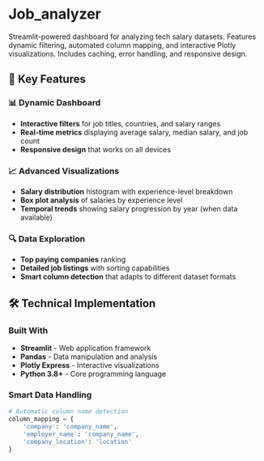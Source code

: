 # Job_analyzer
Streamlit-powered dashboard for analyzing tech salary datasets. Features dynamic filtering, automated column mapping, and interactive Plotly visualizations. Includes caching, error handling, and responsive design.
## 🌟 Key Features

### 📊 Dynamic Dashboard
- **Interactive filters** for job titles, countries, and salary ranges
- **Real-time metrics** displaying average salary, median salary, and job count
- **Responsive design** that works on all devices

### 📈 Advanced Visualizations
- **Salary distribution** histogram with experience-level breakdown
- **Box plot analysis** of salaries by experience level
- **Temporal trends** showing salary progression by year (when data available)

### 🔍 Data Exploration
- **Top paying companies** ranking
- **Detailed job listings** with sorting capabilities
- **Smart column detection** that adapts to different dataset formats

## 🛠️ Technical Implementation

### Built With
- **Streamlit** - Web application framework
- **Pandas** - Data manipulation and analysis
- **Plotly Express** - Interactive visualizations
- **Python 3.8+** - Core programming language

### Smart Data Handling
```python
# Automatic column name detection
column_mapping = {
    'company': 'company_name',
    'employer_name': 'company_name',
    'company_location': 'location'
}
